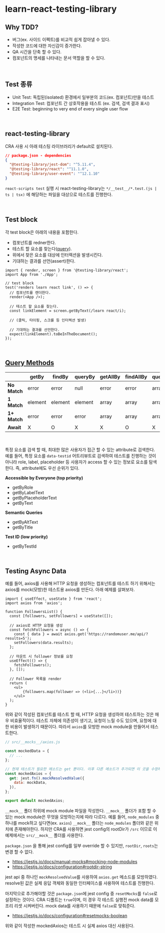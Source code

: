 # learn-react-testing-library

## Why TDD?

- 버그(ex. 사이드 이펙트)를 비교적 쉽게 잡아낼 수 있다.
- 작성한 코드에 대한 자신감이 증가한다.
- QA 시간을 단축 할 수 있다.
- 컴포넌트의 명세를 나타내는 문서 역할을 할 수 있다.

&nbsp;

## Test 종류

- Unit Test: 독립된(isolated) 환경에서 일부분의 코드(ex. 컴포넌트)만을 테스트
- Integration Test: 컴포넌트 간 상호작용을 테스트 (ex. 검색, 검색 결과 표시)
- E2E Test: beginning to very end of every single user flow

&nbsp;

## react-testing-library

CRA 사용 시 아래 테스팅 라이브러리가 default로 설치된다.

```json
// package.json - dependencies
{
  "@testing-library/jest-dom": "^5.11.4",
  "@testing-library/react": "^11.1.0",
  "@testing-library/user-event": "^12.1.10"
}
```

`react-scripts test` 실행 시 react-testing-library는 `*/__test__/*.test.(js | ts | tsx)` 에 해당하는 파일을 대상으로 테스트를 진행한다.

&nbsp;

## Test block

각 test block은 아래의 내용을 포함한다.

- 컴포넌트를 redner한다.
- 테스트 할 요소를 찾는다([query](https://testing-library.com/docs/queries/about)).
- 위에서 찾은 요소를 대상에 인터렉션을 발생시킨다.
- 기대하는 결과를 선언(assert)한다.

```react
import { render, screen } from '@testing-library/react';
import App from './App';

// test block
test('renders learn react link', () => {
  // 컴포넌트를 렌더한다.
  render(<App />);

  // 테스트 할 요소를 찾는다.
  const linkElement = screen.getByText(/learn react/i);

  // (클릭, 타이핑, 스크롤 등 인터렉션 발생)

  // 기대하는 결과를 선언한다.
  expect(linkElement).toBeInTheDocument();
});

```

&nbsp;

## [Query Methods](https://testing-library.com/docs/queries/about)

|              | getBy   | findBy  | queryBy | getAllBy | findAllBy | queryAllBy |
| ------------ | ------- | ------- | ------- | -------- | --------- | ---------- |
| **No Match** | error   | error   | null    | error    | error     | array      |
| **1 Match**  | element | element | element | array    | array     | array      |
| **1+ Match** | error   | error   | error   | array    | array     | array      |
| **Await**    | X       | O       | X       | X        | O         | X          |

&nbsp;

특정 요소를 검색 할 때, 최대한 많은 사용자가 접근 할 수 있는 attribute로 검색한다. 예를 들어, 특정 요소를 `data-testid` 어트리뷰트로 검색하여 테스트를 진행하는 것이 아니라 role, label, placeholder 등 사용자가 access 할 수 있는 정보로 요소를 탐색한다. 즉, attribute에도 우선 순위가 있다.

**Accessible by Everyone (top priority)**

- getByRole
- getByLabelText
- getByPlaceholderText
- getByText

**Semantic Queries**

- getByAltText
- getByTitle

**Test ID (low priority)**

- getByTestId

&nbsp;

## Testing Async Data

예를 들어, axios를 사용해 HTTP 요청을 생성하는 컴포넌트를 테스트 하기 위해서는 axios를 mock(모방)한 테스트용 axios를 만든다. 아래 예제를 살펴보자.

```react
import { useEffect, useState } from 'react';
import axios from 'axios';

function FollowersList() {
  const [followers, setFollowers] = useState([]);

  // axios로 HTTP 요청을 생성
  const fetchFollowers = async () => {
    const { data } = await axios.get('https://randomuser.me/api/?results=5');
    setFollowers(data.results);
  };

  // 마운트 시 follower 정보를 요청
  useEffect(() => {
    fetchFollowers();
  }, []);

  // Follower 목록을 render
  return (
  	<ul>
    	{followers.map(follower => (<li>{...}</li>))}
    </ul>
  );
}
```

위와 같이 작성된 컴포넌트를 테스트 할 때, HTTP 요청을 생성하여 테스트하는 것은 매우 비효율적이다. 테스트 자체에 의존성이 생기고, 요청이 느릴 수도 있으며, 요청에 대한 비용이 발생하기 때문이다. 따라서 `axios`를 모방한 mock module을 만들어서 테스트한다.

```javascript
// src/__mocks__/axios.js

const mockedData = {
  // ...
};

// 현재 테스트가 필요한 메소드는 get 뿐이다. 이후 다른 메소드가 추가되면 이 곳을 수정해야한다.
const mockedAxios = {
  get: jest.fn().mockResolvedValue({
    data: mockData,
  }),
};

export default mockedAxios;
```

`__mock__` 폴더 하위에 mock module 파일을 작성한다. `__mock__` 폴더가 포함 할 수 있는 mock module은 무엇을 모방하는지에 따라 다르다. 예를 들어, `node_modules` 중 하나를 mock하고 싶다면(ex. `axios`) `__mock__` 폴더는 `node_modules` 폴더와 같은 위치에 존재해야한다. 하지만 CRA를 사용하면 jest config의 rootDir가 `/src` 이므로 이 예제에서는 `src/__mock__` 폴더를 사용한다.

`package.json` 을 통해 jest config를 일부 override 할 수 있지만, `rootDir`, `roots`는 변경 할 수 없다.

- https://jestjs.io/docs/manual-mocks#mocking-node-modules
- https://jestjs.io/docs/configuration#rootdir-string

jest api 중 하나인 `mockResolvedValue`를 사용하여 `axios.get` 메소드를 모방하였다. resolve된 값은 실제 응답 객체와 동일한 인터페이스를 사용하여 테스트를 진행한다.

마지막으로 추가해야할 것은 `package.json`에 jest config 중 `resetMocks`를 `false`로 설정하는 것이다. CRA 디폴트는 `true`이며, 이 경우 각 테스트 실행전 mock data를 모조리 리셋 시켜버린다. mock data를 사용하기 때문에 `false`로 맞춰준다.

- https://jestjs.io/docs/configuration#resetmocks-boolean

위와 같이 작성한 mockedAxios는 테스트 시 실제 axios 대신 사용된다.

